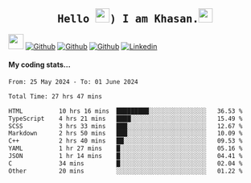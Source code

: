 <h2 align='center'><samp><strong>Hello <img src="https://media.giphy.com/media/hvRJCLFzcasrR4ia7z/giphy.gif" width="28px" height="28px">) I am Khasan.<img height="28px" src="https://emojis.slackmojis.com/emojis/images/1531849430/4246/blob-sunglasses.gif?1531849430"></strong></samp></h2>

<img src="https://media.giphy.com/media/WUlplcMpOCEmTGBtBW/giphy.gif" width="30">  [![Github](https://img.shields.io/github/followers/khasanrashidov?label=Follow%20Me&style=social)](https://github.com/khasanrashidov)  [![Github](https://img.shields.io/github/stars/khasanrashidov?affiliations=OWNER&style=social)](https://github.com/khasanrashidov)  [![Github](https://img.shields.io/github/watchers/khasanrashidov/khasanrashidov?style=social)](https://github.com/khasanrashidov) [![Linkedin](https://img.shields.io/badge/LinkedIn-Khasan%20Rashidov-blue?logo=Linkedin&logoColor=blue&labelColor=black&style=flat-square)](https://www.linkedin.com/in/khasanr)  

#### My coding stats...
<!--START_SECTION:waka-->

```txt
From: 25 May 2024 - To: 01 June 2024

Total Time: 27 hrs 47 mins

HTML          10 hrs 16 mins  █████████░░░░░░░░░░░░░░░░   36.53 %
TypeScript    4 hrs 21 mins   ████░░░░░░░░░░░░░░░░░░░░░   15.49 %
SCSS          3 hrs 33 mins   ███░░░░░░░░░░░░░░░░░░░░░░   12.67 %
Markdown      2 hrs 50 mins   ███░░░░░░░░░░░░░░░░░░░░░░   10.09 %
C++           2 hrs 40 mins   ██░░░░░░░░░░░░░░░░░░░░░░░   09.53 %
YAML          1 hr 27 mins    █░░░░░░░░░░░░░░░░░░░░░░░░   05.16 %
JSON          1 hr 14 mins    █░░░░░░░░░░░░░░░░░░░░░░░░   04.41 %
C             34 mins         █░░░░░░░░░░░░░░░░░░░░░░░░   02.04 %
Other         20 mins         ░░░░░░░░░░░░░░░░░░░░░░░░░   01.22 %
```

<!--END_SECTION:waka-->

<!---
khasanrashidov/khasanrashidov is a ✨ special ✨ repository because its `README.md` (this file) appears on your GitHub profile.
You can click the Preview link to take a look at your changes.
--->
